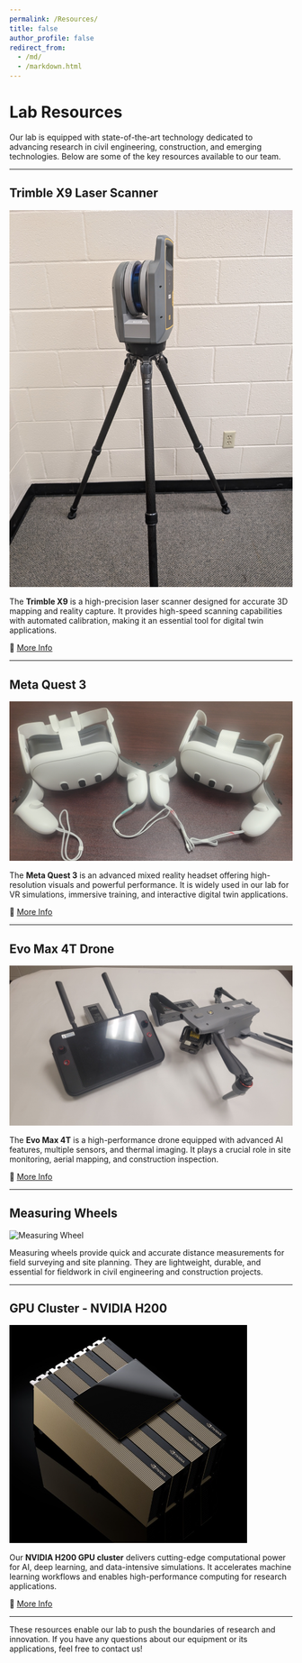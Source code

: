```yaml
---
permalink: /Resources/
title: false
author_profile: false
redirect_from: 
  - /md/
  - /markdown.html
---
```


# **Lab Resources**
Our lab is equipped with state-of-the-art technology dedicated to advancing research in civil engineering, construction, and emerging technologies. Below are some of the key resources available to our team.

---

## **Trimble X9 Laser Scanner**
![Trimble X9](resources_pictures\laser_scanner.jpg)

The **Trimble X9** is a high-precision laser scanner designed for accurate 3D mapping and reality capture. It provides high-speed scanning capabilities with automated calibration, making it an essential tool for digital twin applications.

🔗 [More Info](https://www.trimble.com/en/products/building-construction-field-systems/x9-scanner)

---

## **Meta Quest 3**
![Meta Quest 3](meta_quest.jpg)

The **Meta Quest 3** is an advanced mixed reality headset offering high-resolution visuals and powerful performance. It is widely used in our lab for VR simulations, immersive training, and interactive digital twin applications.

🔗 [More Info](https://www.meta.com/quest/quest-3/?srsltid=AfmBOorfStGhCrtk1qbhmK4Tm5fq0LZiwBQSzFdaV-FJpizbXKKrO2jY)

---

## **Evo Max 4T Drone**
![Evo Max 4T](evo_drone.jpg)

The **Evo Max 4T** is a high-performance drone equipped with advanced AI features, multiple sensors, and thermal imaging. It plays a crucial role in site monitoring, aerial mapping, and construction inspection.

🔗 [More Info](https://shop.autelrobotics.com/products/evo-max-4t)

---

## **Measuring Wheels**
![Measuring Wheel](measuring_wheel.jpg)

Measuring wheels provide quick and accurate distance measurements for field surveying and site planning. They are lightweight, durable, and essential for fieldwork in civil engineering and construction projects.

---

## **GPU Cluster - NVIDIA H200**
![NVIDIA H200](nvidia_h200.png)

Our **NVIDIA H200 GPU cluster** delivers cutting-edge computational power for AI, deep learning, and data-intensive simulations. It accelerates machine learning workflows and enables high-performance computing for research applications.

🔗 [More Info](https://www.nvidia.com/en-us/data-center/dgx-h200/)

---

These resources enable our lab to push the boundaries of research and innovation. If you have any questions about our equipment or its applications, feel free to contact us!
